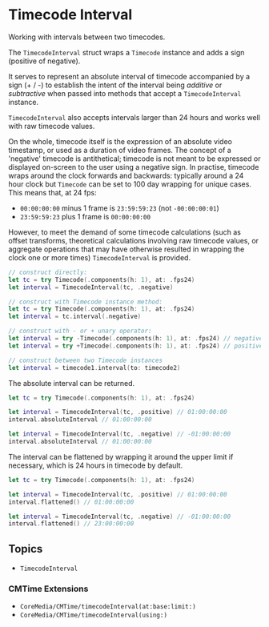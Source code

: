 # Timecode Interval

Working with intervals between two timecodes.

The ``TimecodeInterval`` struct wraps a ``Timecode`` instance and adds a sign (positive of negative).

It serves to represent an absolute interval of timecode accompanied by a sign (+ / -) to establish the intent of the interval being *additive* or *subtractive* when passed into methods that accept a ``TimecodeInterval`` instance.

``TimecodeInterval`` also accepts intervals larger than 24 hours and works well with raw timecode values.

On the whole, timecode itself is the expression of an absolute video timestamp, or used as a duration of video frames. The concept of a 'negative' timecode is antithetical; timecode is not meant to be expressed or displayed on-screen to the user using a negative sign. In practise, timecode wraps around the clock forwards and backwards: typically around a 24 hour clock but ``Timecode`` can be set to 100 day wrapping for unique cases. This means that, at 24 fps:

- `00:00:00:00` minus 1 frame is `23:59:59:23` (not `-00:00:00:01`)
- `23:59:59:23` plus 1 frame is `00:00:00:00`

However, to meet the demand of some timecode calculations (such as offset transforms, theoretical calculations involving raw timecode values, or aggregate operations that may have otherwise resulted in wrapping the clock one or more times) ``TimecodeInterval`` is provided.

```swift
// construct directly:
let tc = try Timecode(.components(h: 1), at: .fps24)
let interval = TimecodeInterval(tc, .negative)

// construct with Timecode instance method:
let tc = try Timecode(.components(h: 1), at: .fps24)
let interval = tc.interval(.negative)

// construct with - or + unary operator:
let interval = try -Timecode(.components(h: 1), at: .fps24) // negative
let interval = try +Timecode(.components(h: 1), at: .fps24) // positive

// construct between two Timecode instances
let interval = timecode1.interval(to: timecode2)
```

The absolute interval can be returned.

```swift
let tc = try Timecode(.components(h: 1), at: .fps24)

let interval = TimecodeInterval(tc, .positive) // 01:00:00:00
interval.absoluteInterval // 01:00:00:00

let interval = TimecodeInterval(tc, .negative) // -01:00:00:00
interval.absoluteInterval // 01:00:00:00
```

The interval can be flattened by wrapping it around the upper limit if necessary, which is 24 hours in timecode by default.

```swift
let tc = try Timecode(.components(h: 1), at: .fps24)

let interval = TimecodeInterval(tc, .positive) // 01:00:00:00
interval.flattened() // 01:00:00:00

let interval = TimecodeInterval(tc, .negative) // -01:00:00:00
interval.flattened() // 23:00:00:00
```

## Topics

- ``TimecodeInterval``

### CMTime Extensions

- ``CoreMedia/CMTime/timecodeInterval(at:base:limit:)``
- ``CoreMedia/CMTime/timecodeInterval(using:)``
